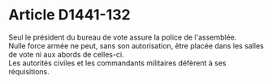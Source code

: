 # Article D1441-132

  
Seul le président du bureau de vote assure la police de l'assemblée.   
Nulle force armée ne peut, sans son autorisation, être placée dans les salles de vote ni aux abords de celles-ci.   
Les autorités civiles et les commandants militaires défèrent à ses réquisitions.